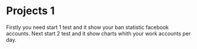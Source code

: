 # Projects 1
Firstly you need start 1 test and it show your ban statistic facebook accounts.
Next start 2 test and it show charts whith your work accounts per day.
